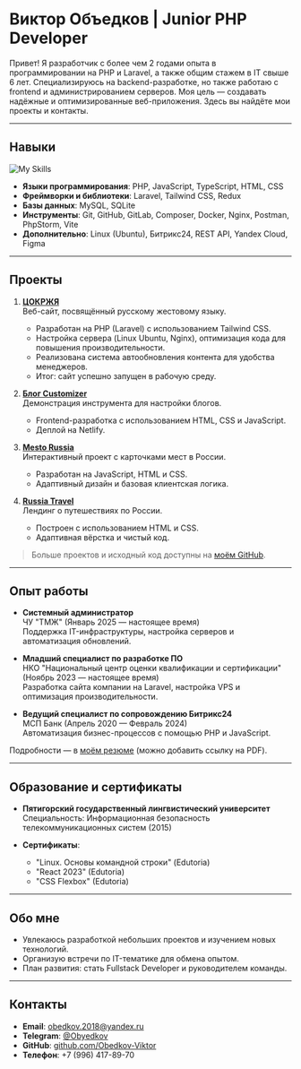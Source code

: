 # Виктор Объедков | Junior PHP Developer

Привет! Я разработчик с более чем 2 годами опыта в программировании на PHP и Laravel, а также общим стажем в IT свыше 6 лет. Специализируюсь на backend-разработке, но также работаю с frontend и администрированием серверов. Моя цель — создавать надёжные и оптимизированные веб-приложения. Здесь вы найдёте мои проекты и контакты.

---

## Навыки

![My Skills](https://skillicons.dev/icons?i=php,laravel,mysql,html,css,tailwind,js,ts,git,github,gitlab,linux,docker,nginx,bitrix,postman,figma,redux,vite)

- **Языки программирования**: PHP, JavaScript, TypeScript, HTML, CSS  
- **Фреймворки и библиотеки**: Laravel, Tailwind CSS, Redux  
- **Базы данных**: MySQL, SQLite  
- **Инструменты**: Git, GitHub, GitLab, Composer, Docker, Nginx, Postman, PhpStorm, Vite  
- **Дополнительно**: Linux (Ubuntu), Битрикс24, REST API, Yandex Cloud, Figma  

---

## Проекты

1. **[ЦОКРЖЯ](https://цокржя.рф)**  
   Веб-сайт, посвящённый русскому жестовому языку.  
   - Разработан на PHP (Laravel) с использованием Tailwind CSS.  
   - Настройка сервера (Linux Ubuntu, Nginx), оптимизация кода для повышения производительности.  
   - Реализована система автообновления контента для удобства менеджеров.  
   - Итог: сайт успешно запущен в рабочую среду.

2. **[Блог Customizer](https://blog-customizer.netlify.app/)**  
   Демонстрация инструмента для настройки блогов.  
   - Frontend-разработка с использованием HTML, CSS и JavaScript.  
   - Деплой на Netlify.

3. **[Mesto Russia](https://obedkov-viktor.github.io/mesto-project-ff/)**  
   Интерактивный проект с карточками мест в России.  
   - Разработан на JavaScript, HTML и CSS.  
   - Адаптивный дизайн и базовая клиентская логика.

4. **[Russia Travel](https://obedkov-viktor.github.io/russian-travel/)**  
   Лендинг о путешествиях по России.  
   - Построен с использованием HTML и CSS.  
   - Адаптивная вёрстка и чистый код.

> Больше проектов и исходный код доступны на [моём GitHub](https://github.com/Obedkov-Viktor).

---

## Опыт работы

- **Системный администратор**  
  ЧУ "ТМЖ" (Январь 2025 — настоящее время)  
  Поддержка IT-инфраструктуры, настройка серверов и автоматизация обновлений.

- **Младший специалист по разработке ПО**  
  НКО "Национальный центр оценки квалификации и сертификации" (Ноябрь 2023 — настоящее время)  
  Разработка сайта компании на Laravel, настройка VPS и оптимизация производительности.

- **Ведущий специалист по сопровождению Битрикс24**  
  МСП Банк (Апрель 2020 — Февраль 2024)  
  Автоматизация бизнес-процессов с помощью PHP и JavaScript.

Подробности — в [моём резюме](#) (можно добавить ссылку на PDF).

---

## Образование и сертификаты

- **Пятигорский государственный лингвистический университет**  
  Специальность: Информационная безопасность телекоммуникационных систем (2015)  

- **Сертификаты**:  
  - "Linux. Основы командной строки" (Edutoria)  
  - "React 2023" (Edutoria)  
  - "CSS Flexbox" (Edutoria)  

---

## Обо мне

- Увлекаюсь разработкой небольших проектов и изучением новых технологий.  
- Организую встречи по IT-тематике для обмена опытом.  
- План развития: стать Fullstack Developer и руководителем команды.  

---

## Контакты

- **Email**: [obedkov.2018@yandex.ru](mailto:obedkov.2018@yandex.ru)  
- **Telegram**: [@Obyedkov](https://t.me/Obyedkov)  
- **GitHub**: [github.com/Obedkov-Viktor](https://github.com/Obedkov-Viktor)  
- **Телефон**: +7 (996) 417-89-70  
